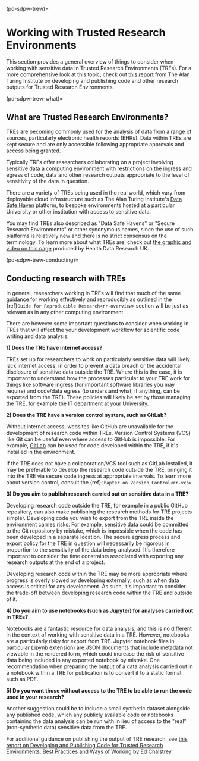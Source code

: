 (pd-sdpw-trew)=
# Working with Trusted Research Environments

This section provides a general overview of things to consider when working with sensitive data in Trusted Research Environments (TREs). 
For a more comprehensive look at this topic, check out [this report](https://zenodo.org/record/5675093#.YoIpXBPMJhH) from The Alan Turing Institute on developing and publishing code and other research outputs for Trusted Research Environments.

(pd-sdpw-trew-what)=
## What are Trusted Research Environments?

TREs are becoming commonly used for the analysis of data from a range of sources, particularly electronic health records (EHRs). 
Data within TREs are kept secure and are only accessible following appropriate approvals and access being granted.

Typically TREs offer researchers collaborating on a project involving sensitive data a computing environment with restrictions on the ingress and egress of code, data and other research outputs appropriate to the level of sensitivity of the data in question.

There are a variety of TREs being used in the real world, which vary from deployable cloud infrastructure such as The Alan Turing Institute's [Data Safe Haven](https://www.turing.ac.uk/research/research-projects/data-safe-havens-cloud) platform, to bespoke environments hosted at a particular University or other institution with access to sensitive data.

You may find TREs also described as "Data Safe Havens" or "Secure Research Environments" or other synonymous names, since the use of such platforms is relatively new and there is no strict consensus on the terminology. 
To learn more about what TREs are, check out [the graphic and video on this page](https://www.hdruk.ac.uk/access-to-health-data/trusted-research-environments/) produced by Health Data Research UK.

(pd-sdpw-trew-conducting)=
## Conducting research with TREs

In general, researchers working in TREs will find that much of the same guidance for working effectively and reproducibly as outlined in the {ref}`Guide for Reproducible Research<rr-overview>` section will be just as relevant as in any other computing environment.

There are however some important questions to consider when working in TREs that will affect the your development workflow for scientific code writing and data analysis:
    
**1) Does the TRE have internet access?**
    
TREs set up for researchers to work on particularly sensitive data will likely lack internet access, in order to prevent a data breach or the accidental disclosure of sensitive data outside the TRE. 
Where this is the case, it is important to understand how the processes particular to your TRE work for things like software ingress (for important software libraries you may require) and code/data egress (to understand what, if anything, can be exported from the TRE). 
These policies will likely be set by those managing the TRE, for example the IT department at your University.
    
**2) Does the TRE have a version control system, such as GitLab?**
    
Without internet access, websites like GitHub are unavailable for the development of research code within TREs. 
Version Control Systems (VCS) like Git can be useful even where access to GitHub is impossible. 
For example, [GitLab](https://about.gitlab.com/) can be used for code developed within the TRE, if it's installed in the environment. 

If the TRE does not have a collaboration/VCS tool such as GitLab installed, it may be preferable to develop the research code outside the TRE, bringing it into the TRE via secure code ingress at appropriate intervals. 
To learn more about version control, consult the {ref}`Chapter on Version Control<rr-vcs>`.

**3) Do you aim to publish research carried out on sensitive data in a TRE?**
    
Developing research code outside the TRE, for example in a public GitHub repository, can also make publishing the research methods for TRE projects simpler. 
Developing code you wish to export from the TRE inside the environment carries risks. 
For example, sensitive data could be committed to the Git repository by mistake, which is impossible when the code has been developed in a separate location. 
The secure egress process and export policy for the TRE in question will necessarily be rigorous in proportion to the sensitivity of the data being analysed.
It's therefore important to consider the time constraints associated with exporting any research outputs at the end of a project.
    
Developing research code within the TRE may be more appropriate where progress is overly slowed by developing externally, such as when data access is critical for any development. 
As such, it's important to consider the trade-off between developing research code within the TRE and outside of it.
    
**4) Do you aim to use notebooks (such as Jupyter) for analyses carried out in TREs?** 

Notebooks are a fantastic resource for data analysis, and this is no different in the context of working with sensitive data in a TRE. 
However, notebooks are a particularly risky for export from TRE. Jupyter notebook files in particular (.ipynb extension) are JSON documents that include metadata not viewable in the rendered form, which could increase the risk of sensitive data being included in any exported notebook by mistake.
One recommendation when preparing the output of a data analysis carried out in a notebook within a TRE for publication is to convert it to a static format such as PDF.
    
**5) Do you want those without access to the TRE to be able to run the code used in your research?**
    
Another suggestion could be to include a small synthetic dataset alongside any published code, which any publicly available code or notebooks containing the data analysis can be run with in lieu of access to the "real" (non-synthetic data) sensitive data from the TRE. 
    
For additional guidance on publishing the output of TRE research, see [this report on Developing and Publishing Code for Trusted Research Environments: Best Practices and Ways of Working by Ed Chalstrey](https://zenodo.org/record/5675093#.YoIpXBPMJhH).

